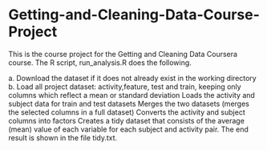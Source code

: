# Getting-and-Cleaning-Data-Course-Project
This is the course project for the Getting and Cleaning Data Coursera course. The R script, run_analysis.R does the following.

a. Download the dataset if it does not already exist in the working directory
b. Load all project dataset: activity,feature, test and train, keeping only columns which reflect a mean or standard deviation
Loads the activity and subject data for train and test datasets
Merges the two datasets (merges the selected columns in a full dataset)
Converts the activity and subject columns into factors
Creates a tidy dataset that consists of the average (mean) value of each variable for each subject and activity pair.
The end result is shown in the file tidy.txt.
